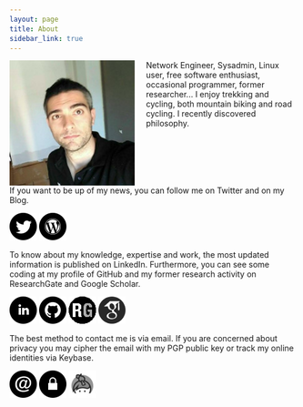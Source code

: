 ```yaml
---
layout: page
title: About
sidebar_link: true
---
```


<img style="float: left; width: 220px; padding-right: 20px;" src="assets/about/christian.jpg">

Network Engineer, Sysadmin, Linux user, free software enthusiast, occasional programmer, former researcher...
I enjoy trekking and cycling, both mountain biking and road cycling.
I recently discovered philosophy.</p>

<p style="clear: both">If you want to be up of my news, you can follow me on Twitter and on my Blog. </p>

<p>
<a href="https://twitter.com/chrpinedo"><img src="assets/about/twitter.png" alt="Twitter" style="display: inline;"></a>
<a href="http://chrpinedo.me"><img src="assets/about/blog.png" style="display: inline;" alt="Blog"></a>
</p>

To know about my knowledge, expertise and work, the most updated information is published on LinkedIn.
Furthermore, you can see some coding at my profile of GitHub and my former research activity on ResearchGate and Google Scholar.

<p>
<a href="https://www.linkedin.com/in/chrpinedo"><img src="assets/about/linkedin.png" alt="LinkedIn" style="display: inline;"></a>
<a href="https://github.com/chrpinedo"><img src="assets/about/github.png" style="display: inline;" alt="GitHub"></a>
<a href="https://www.researchgate.net/profile/Christian_Pinedo"><img src="assets/about/researchgate.png" style="display: inline;" alt="ResearchGate"></a>
<a href="https://scholar.google.es/citations?user=4vXUdukAAAAJ"><img src="assets/about/googlescholar.png" style="display: inline;" alt="Google Scholar"></a>
</p>

The best method to contact me is via email.
If you are concerned about privacy you may cipher the email with my PGP public key or track my online identities via Keybase.

<p>
<a href="mailto:christian(at)chrpinedo(dot)me"><img src="assets/about/email.png" alt="Email" style="display: inline;"></a>
<a href="https://pgp.mit.edu/pks/lookup?op=vindex&search=0x9306DFD0CDE4B542"><img src="assets/about/pgp.png" style="display: inline;" alt="PGP public key"></a>
<a href="https://keybase.io/chrpinedo"><img src="assets/about/keybase.jpg" style="display: inline;" alt="Keybase"></a>
</p>
